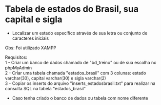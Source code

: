 # Tabela de estados do Brasil, sua capital e sigla

- Localizar um estado específico através de sua letra ou conjunto de caracteres iniciais

Obs: Foi utilizado XAMPP

Requisitos:<br/>
1 - Criar um banco de dados chamado de "bd_treino" ou de sua escolha no phpMyAdmin<br/>
2 - Criar uma tabela chamada "estados_brasil" com 3 colunas: estado varchar(30), capital varchar(30) e sigla varchar(2)<br/>
3 - Copiar os inserts do arquivo "inserts_estadosbrasil.txt" para realizar na consulta SQL na tabela "estados_brasil"

- Caso tenha criado o banco de dados ou tabela com nome diferente
